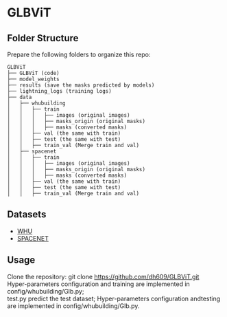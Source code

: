 # GLBViT
## Folder Structure

Prepare the following folders to organize this repo:
```none
GLBViT
├── GLBViT (code)
├── model_weights
├── results (save the masks predicted by models)
├── lightning_logs (training logs)
├── data
│   ├── whubuilding
│   │   ├── train
│   │   │   ├── images (original images)
│   │   │   ├── masks_origin (original masks)
│   │   │   ├── masks (converted masks)
│   │   ├── val (the same with train)
│   │   ├── test (the same with test)
│   │   ├── train_val (Merge train and val)
│   ├── spacenet
│   │   ├── train
│   │   │   ├── images (original images)
│   │   │   ├── masks_origin (original masks)
│   │   │   ├── masks (converted masks)
│   │   ├── val (the same with train)
│   │   ├── test (the same with test)
│   │   ├── train_val (Merge train and val)
```

## Datasets
 * [WHU](http://study.rsgis.whu.edu.cn/pages/download/building_dataset.html "WHU")
 * [SPACENET](https://spacenet.ai/spacenet-buildings-dataset-v2/ "SPACENET")

## Usage
 Clone the repository: git clone https://github.com/dh609/GLBViT.git  
   Hyper-parameters configuration and training are implemented in config/whubuilding/Glb.py;  
   test.py predict the test dataset;
   Hyper-parameters configuration andtesting are implemented in config/whubuilding/Glb.py.

